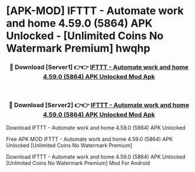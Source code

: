 # [APK-MOD] IFTTT - Automate work and home 4.59.0 (5864) APK Unlocked - [Unlimited Coins No Watermark Premium] hwqhp



<div align="center">
<h3>🔴 Download [Server1] 👉👉 <a href="https://momento.my/?title=IFTTT_-_Automate_work_and_home_4.59.0_(5864)_APK_Unlocked">IFTTT - Automate work and home 4.59.0 (5864) APK Unlocked Mod Apk</a></h3><br>

<h3>🔴 Download [Server2] 👉👉 <a href="https://momento.my/?title=IFTTT_-_Automate_work_and_home_4.59.0_(5864)_APK_Unlocked">IFTTT - Automate work and home 4.59.0 (5864) APK Unlocked Mod Apk</a></h3>
</div>



Download IFTTT - Automate work and home 4.59.0 (5864) APK Unlocked 

Free APK MOD IFTTT - Automate work and home 4.59.0 (5864) APK Unlocked [Unlimited Coins No Watermark Premium]

Download IFTTT - Automate work and home 4.59.0 (5864) APK Unlocked [Unlimited Coins No Watermark Premium] Mod For Android
